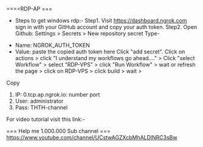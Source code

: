 ====RDP-AP ===
- Steps to get windows rdp:-
Step1. Visit  https://dashboard.ngrok.com 
sign in with your GitHub account
and copy your auth token.
Step2. Open Github: Settings > Secrets > New repository secret
Type-
* Name: NGROK_AUTH_TOKEN
* Value: paste the copied auth token here
Click "add secret".
Click on actions > click "I understand my workflows go ahead…." > Click "select Workflow" > select "RDP-VPS" > click "Run Workflow" > wait or refresh the page > click on RDP-VPS > click build > wait > 

Copy 
1. IP: 0.tcp.ap.ngrok.io: number port
2. User: administrator
3. Pass: THTH-channel

For video tutorial visit this link:-

=== Help me 1.000.000 Sub channel ===
https://www.youtube.com/channel/UCstwAGZXcbMhALDlNRC3sBw
